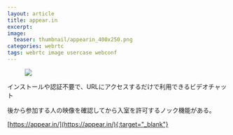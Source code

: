 ```yaml
---
layout: article
title: appear.in
excerpt: 
image:
  teaser: thumbnail/appearin_400x250.png
categories: webrtc
tags: webrtc image usercase webconf
---
```


<figure>
	<a href="https://appear.in/" target="_blank"><img src="{{ site.url }}/images/pages/appearin.png"></a>
</figure>

インストールや認証不要で、URLにアクセスするだけで利用できるビデオチャット

後から参加する人の映像を確認してから入室を許可するノック機能がある。


[https://appear.in/](https://appear.in/){:target="_blank"}
